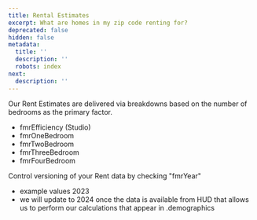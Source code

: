```yaml
---
title: Rental Estimates
excerpt: What are homes in my zip code renting for?
deprecated: false
hidden: false
metadata:
  title: ''
  description: ''
  robots: index
next:
  description: ''
---
```

Our Rent Estimates are delivered via breakdowns based on the number of bedrooms as the primary factor.

* fmrEfficiency (Studio)
* fmrOneBedroom
* fmrTwoBedroom
* fmrThreeBedroom
* fmrFourBedroom

Control versioning of your Rent data by checking "fmrYear"

* example values 2023
* we will update to 2024 once the data is available from HUD that allows us to perform our calculations that appear in .demographics
